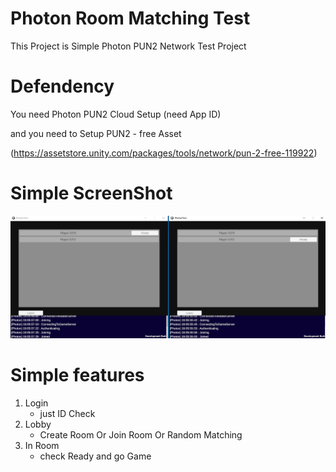 # Photon Room Matching Test 

This Project is Simple Photon PUN2 Network Test Project

# Defendency 

You need Photon  PUN2 Cloud Setup (need App ID)

and you need to Setup PUN2 - free Asset

(https://assetstore.unity.com/packages/tools/network/pun-2-free-119922)


# Simple ScreenShot

![img](./ReadMe_Image/PhotonTest.png)



# Simple features

1. Login
    - just ID Check
2. Lobby
   - Create Room Or Join Room Or Random Matching
3. In Room
     - check Ready and go Game

